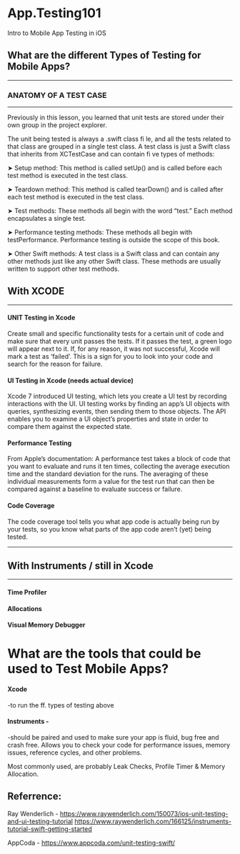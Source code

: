 # App.Testing101
Intro to Mobile App Testing in iOS

## What are the different Types of Testing for Mobile Apps?

-----

### ANATOMY OF A TEST CASE
-----

Previously in this lesson, you learned that unit tests are stored under their own group in the project explorer. 

The unit being tested is always a .swift class fi le, and all the tests related to that class are grouped in a single test class. A test class is just a Swift class that inherits from XCTestCase and can contain fi ve types of methods: 

➤ Setup method: This method is called setUp() and is called before each test method is executed in the test class. 

➤ Teardown method: This method is called tearDown() and is called after each test method is executed in the test class. 

➤ Test methods: These methods all begin with the word “test.” Each method encapsulates a single test.  

➤ Performance testing methods: These methods all begin with testPerformance. Performance testing is outside the scope of this book. 

➤ Other Swift methods: A test class is a Swift class and can contain any other methods just like any other Swift class. These methods are usually written to support other test methods.



## With XCODE

---------

#### UNIT Testing in Xcode
Create small and specific functionality tests for a certain unit of code and make sure that every unit passes the tests. If it passes the test, a green logo will appear next to it. If, for any reason, it was not successful, Xcode will mark a test as ‘failed’. This is a sign for you to look into your code and search for the reason for failure.

#### UI Testing in Xcode (needs actual device)
Xcode 7 introduced UI testing, which lets you create a UI test by recording interactions with the UI. UI testing works by finding an app’s UI objects with queries, synthesizing events, then sending them to those objects. The API enables you to examine a UI object’s properties and state in order to compare them against the expected state.

#### Performance Testing
From Apple’s documentation: A performance test takes a block of code that you want to evaluate and runs it ten times, collecting the average execution time and the standard deviation for the runs. The averaging of these individual measurements form a value for the test run that can then be compared against a baseline to evaluate success or failure.

#### Code Coverage
The code coverage tool tells you what app code is actually being run by your tests, so you know what parts of the app code aren’t (yet) being tested.

---------

## With Instruments / still in Xcode

---------

#### Time Profiler


#### Allocations


#### Visual Memory Debugger




# What are the tools that could be used to Test Mobile Apps?

#### Xcode
-to run the ff. types of testing above

#### Instruments - 
-should be paired and used to make sure your app is fluid, bug free and crash free.
Allows you to check your code for performance issues, memory issues, reference cycles, and other problems.

Most commonly used, are probably Leak Checks, Profile Timer & Memory Allocation.



## Referrence: 
Ray Wenderlich - 
https://www.raywenderlich.com/150073/ios-unit-testing-and-ui-testing-tutorial
https://www.raywenderlich.com/166125/instruments-tutorial-swift-getting-started

AppCoda -
https://www.appcoda.com/unit-testing-swift/
